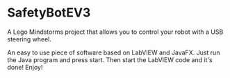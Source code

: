 # SafetyBotEV3
A Lego Mindstorms project that allows you to control your robot with a USB steering wheel.

An easy to use piece of software based on LabVIEW and JavaFX. Just run the Java program and press start. Then start the LabVIEW
code and it's done! Enjoy!
